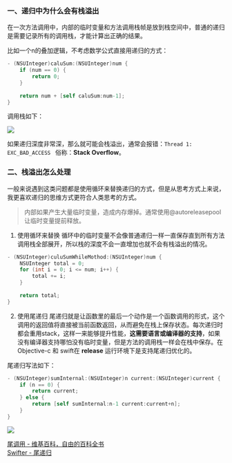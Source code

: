  ### 一、递归中为什么会有栈溢出
在一次方法调用中，内部的临时变量和方法调用栈帧是放到栈空间中，普通的递归是需要记录所有的调用栈，才能计算出正确的结果。

比如一个n的叠加逻辑，不考虑数学公式直接用递归的方式：
```objective-c
- (NSUInteger)caluSum:(NSUInteger)num {
    if (num == 0) {
        return 0;
    }
    
    return num + [self caluSum:num-1];
}
```

调用栈如下：

![](https://user-gold-cdn.xitu.io/2018/8/1/164f39a4bff10f21?w=276&h=828&f=png&s=83161)

如果递归深度非常深，那么就可能会栈溢出，通常会报错：`Thread 1: EXC_BAD_ACCESS `  俗称：**Stack Overflow**。

### 二、栈溢出怎么处理
一般来说遇到这类问题都是使用循环来替换递归的方式，但是从思考方式上来说，我更喜欢递归的思维方式更符合人类思考的方式。 

> 内部如果产生大量临时变量，造成内存爆掉。通常使用@autoreleasepool让临时变量提前释放。  

1. 使用循环来替换
循环中的临时变量不会像普通递归一样一直保存直到所有方法调用栈全部展开，所以栈的深度不会一直增加也就不会有栈溢出的情况。
```objective-c
- (NSUInteger)culuSumWhileMothod:(NSUInteger)num {
    NSUInteger total = 0;
    for (int i = 0; i <= num; i++) {
        total += i;
    }
    
    return total;
}
```

2. 使用尾递归
尾递归就是让函数里的最后一个动作是一个函数调用的形式，这个调用的返回值将直接被当前函数返回，从而避免在栈上保存状态。每次递归时都会重用stack，这样一来能够提升性能，**这需要语言或编译器的支持**，如果没有编译器支持哪怕没有临时变量，但是方法的调用栈一样会在栈中保存。在Objective-c 和 swift在 **release** 运行环境下是支持尾递归优化的。

尾递归写法如下：
```objective-c
- (NSUInteger)sumInternal:(NSUInteger)n current:(NSUInteger)current {
    if (n == 0) {
        return current;
    } else {
        return [self sumInternal:n-1 current:current+n];
    }
}
```


![](https://user-gold-cdn.xitu.io/2018/8/1/164f39aca206dcbc?w=2476&h=924&f=png&s=767034)


[尾调用 - 维基百科，自由的百科全书](https://zh.wikipedia.org/wiki/%E5%B0%BE%E8%B0%83%E7%94%A8)  
[Swifter - 尾递归](http://swifter.tips/tail-recursion/)
